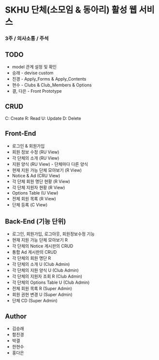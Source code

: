 # SKHU 단체(소모임 & 동아리) 활성 웹 서비스
### 3주 / 의사소통 / 주석

## TODO
* model 관계 설정 및 확인
* 승래 - devise custom
* 진경 - Apply_Forms & Apply_Contents
* 현수 - Clubs & Club_Members & Options
* 결, 다은 - Front Prototype

## CRUD
C: Create
R: Read
U: Update
D: Delete

## Front-End
* 로그인 & 회원가입
* 회원 정보 수정 (RU View)
* 각 단체의 소개 (RU View)
* 지원 양식 (RU View) - 단체마다 다른 양식
* 현재 지원 가능 단체 모아보기 (R View)
* Notice & Ad (CRU View)
* 각 단체 회원 명단 현황 (R View)
* 각 단체 지원자 현황 (R View)
* Options Table (U View)
* 전체 회원 목록 (R View)
* 단체 등록 (C View)

## Back-End (기능 단위)
* 로그인, 회원가입, 로그아웃, 회원정보수정 기능
* 현재 지원 가능 단체 모아보기 R
* 각 단체의 Notice 게시판의 CRUD
* 통합 Ad 게시판의 CRUD
* 각 단체의 회원 명단 R
* 각 단체의 소개 U (Club Admin)
* 각 단체의 지원 양식 U (Club Admin)
* 각 단체의 지원자 조회 R (Club Admin)
* 각 단체의 Options Table U (Club Admin)
* 전체 회원 목록 R (Super Admin)
* 회원 권현 변경 U (Super Admin)
* 단체 CD (Super Admin)

## Author
* 김승래
* 함진경
* 박결
* 한현수
* 홍다은
